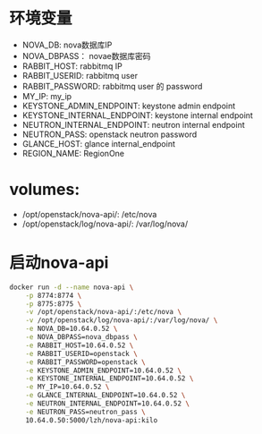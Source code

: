 # 环境变量
- NOVA_DB: nova数据库IP
- NOVA_DBPASS： novae数据库密码
- RABBIT_HOST: rabbitmq IP
- RABBIT_USERID: rabbitmq user
- RABBIT_PASSWORD: rabbitmq user 的 password
- MY_IP: my_ip
- KEYSTONE_ADMIN_ENDPOINT: keystone admin endpoint
- KEYSTONE_INTERNAL_ENDPOINT: keystone internal endpoint
- NEUTRON_INTERNAL_ENDPOINT: neutron internal endpoint
- NEUTRON_PASS: openstack neutron password
- GLANCE_HOST: glance internal_endpoint
- REGION_NAME: RegionOne

# volumes:
- /opt/openstack/nova-api/: /etc/nova
- /opt/openstack/log/nova-api/: /var/log/nova/

# 启动nova-api
```bash
docker run -d --name nova-api \
    -p 8774:8774 \
    -p 8775:8775 \
    -v /opt/openstack/nova-api/:/etc/nova \
    -v /opt/openstack/log/nova-api/:/var/log/nova/ \
    -e NOVA_DB=10.64.0.52 \
    -e NOVA_DBPASS=nova_dbpass \
    -e RABBIT_HOST=10.64.0.52 \
    -e RABBIT_USERID=openstack \
    -e RABBIT_PASSWORD=openstack \
    -e KEYSTONE_ADMIN_ENDPOINT=10.64.0.52 \
    -e KEYSTONE_INTERNAL_ENDPOINT=10.64.0.52 \
    -e MY_IP=10.64.0.52 \
    -e GLANCE_INTERNAL_ENDPOINT=10.64.0.52 \
    -e NEUTRON_INTERNAL_ENDPOINT=10.64.0.52 \
    -e NEUTRON_PASS=neutron_pass \
    10.64.0.50:5000/lzh/nova-api:kilo
```
